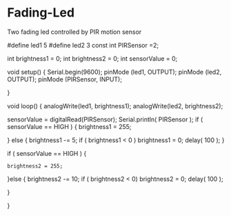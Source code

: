 # Fading-Led
Two fading led controlled by PIR motion sensor


#define led1 5
#define led2 3
const int PIRSensor =2;

int brightness1 = 0;
int brightness2 = 0;
int sensorValue = 0;

void setup() {
  Serial.begin(9600);
  pinMode (led1, OUTPUT);
  pinMode (led2, OUTPUT);
  pinMode (PIRSensor, INPUT);
 

}

void loop() {
  analogWrite(led1, brightness1);
  analogWrite(led2, brightness2);

  sensorValue = digitalRead(PIRSensor);
  Serial.println( PIRSensor );
  if ( sensorValue == HIGH ) {
    brightness1 = 255;

  } else {
    brightness1 -= 5;
    if ( brightness1 < 0 ) brightness1 = 0;
    delay( 100 );
  } 
  
  if ( sensorValue == HIGH ) {

    brightness2 = 255;
  }else {
    brightness2 -= 10;
    if ( brightness2 < 0) brightness2 = 0;
    delay( 100 );

  }

}
